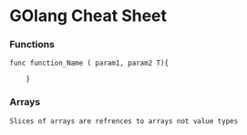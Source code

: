 # GOlang Cheat Sheet
### Functions
	func function_Name ( param1, param2 T){
		
		}
### Arrays
	Slices of arrays are refrences to arrays not value types
